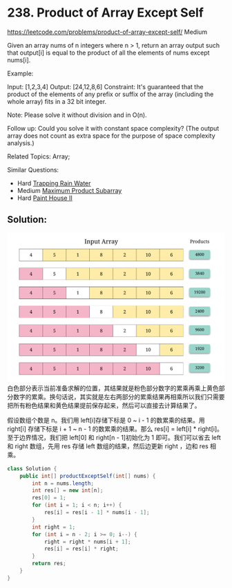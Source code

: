 # 238. Product of Array Except Self
<https://leetcode.com/problems/product-of-array-except-self/>
Medium

Given an array nums of n integers where n > 1,  return an array output such that output[i] is equal to the product of all the elements of nums except nums[i].

Example:

Input:  [1,2,3,4]
Output: [24,12,8,6]
Constraint: It's guaranteed that the product of the elements of any prefix or suffix of the array (including the whole array) fits in a 32 bit integer.

Note: Please solve it without division and in O(n).

Follow up:
Could you solve it with constant space complexity? (The output array does not count as extra space for the purpose of space complexity analysis.)

Related Topics: Array;

Similar Questions: 
* Hard [Trapping Rain Water](https://leetcode.com/problems/trapping-rain-water/)
* Medium [Maximum Product Subarray](https://leetcode.com/problems/maximum-product-subarray/)
* Hard [Paint House II](https://leetcode.com/problems/paint-house-ii/)


## Solution: 

![alt text](../resources/238_2.png)
白色部分表示当前准备求解的位置，其结果就是粉色部分数字的累乘再乘上黄色部分数字的累乘。换句话说，其实就是左右两部分的累乘结果再相乘所以我们只需要把所有粉色结果和黄色结果提前保存起来，然后可以直接去计算结果了。

假设数组个数是 n。我们用 left[i]存储下标是 0 ~ i - 1 的数累乘的结果。用 right[i] 存储下标是 i + 1 ~ n - 1 的数累乘的结果。那么 res[i] = left[i] * right[i]。至于边界情况，我们把 left[0] 和 right[n - 1]初始化为 1 即可。我们可以省去 left 和 right 数组，先用 res 存储 left 数组的结果，然后边更新 right ，边和 res 相乘。


```java
class Solution {
    public int[] productExceptSelf(int[] nums) {
        int n = nums.length;
        int res[] = new int[n];
        res[0] = 1;
        for (int i = 1; i < n; i++) {
            res[i] = res[i - 1] * nums[i - 1];
        }
        int right = 1;
        for (int i = n - 2; i >= 0; i--) {
            right = right * nums[i + 1];
            res[i] = res[i] * right;
        }
        return res;
    }
}
```